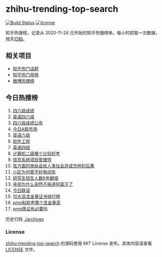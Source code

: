 # zhihu-trending-top-search

[![Build Status](https://github.com/justjavac/zhihu-trending-top-search/workflows/ci/badge.svg?branch=main)](https://github.com/justjavac/zhihu-trending-top-search/actions)
[![license](https://img.shields.io/github/license/justjavac/zhihu-trending-top-search)](https://github.com/justjavac/zhihu-trending-top-search/blob/main/LICENSE)

知乎热搜榜，记录从 2020-11-24 日开始的知乎热搜榜单。每小时抓取一次数据，按天[归档](./archives)。

## 相关项目

- [知乎热门话题](https://github.com/justjavac/zhihu-trending-hot-questions)
- [知乎热门视频](https://github.com/justjavac/zhihu-trending-hot-video)
- [微博热搜榜](https://github.com/justjavac/weibo-trending-hot-search)

## 今日热搜榜

<!-- BEGIN -->
<!-- 最后更新时间 Wed Feb 28 2024 15:07:10 GMT+0800 (China Standard Time) -->

1. [四六级成绩](https://www.zhihu.com/search?q=%E5%9B%9B%E5%85%AD%E7%BA%A7%E6%88%90%E7%BB%A9)
1. [英语四六级](https://www.zhihu.com/search?q=%E8%8B%B1%E8%AF%AD%E5%9B%9B%E5%85%AD%E7%BA%A7)
1. [四六级成绩公布](https://www.zhihu.com/search?q=%E5%9B%9B%E5%85%AD%E7%BA%A7%E6%88%90%E7%BB%A9%E5%85%AC%E5%B8%83)
1. [今日A股市场](https://www.zhihu.com/search?q=%E4%BB%8A%E6%97%A5A%E8%82%A1%E5%B8%82%E5%9C%BA)
1. [英语六级](https://www.zhihu.com/search?q=%E8%8B%B1%E8%AF%AD%E5%85%AD%E7%BA%A7)
1. [软件工程](https://www.zhihu.com/search?q=%E8%BD%AF%E4%BB%B6%E5%B7%A5%E7%A8%8B)
1. [英语四级](https://www.zhihu.com/search?q=%E8%8B%B1%E8%AF%AD%E5%9B%9B%E7%BA%A7)
1. [计算机二级哪个比较好考](https://www.zhihu.com/search?q=%E8%AE%A1%E7%AE%97%E6%9C%BA%E4%BA%8C%E7%BA%A7%E5%93%AA%E4%B8%AA%E6%AF%94%E8%BE%83%E5%A5%BD%E8%80%83)
1. [信息系统项目管理师](https://www.zhihu.com/search?q=%E4%BF%A1%E6%81%AF%E7%B3%BB%E7%BB%9F%E9%A1%B9%E7%9B%AE%E7%AE%A1%E7%90%86%E5%B8%88)
1. [性方面的放纵会给人类社会造成怎样的后果](https://www.zhihu.com/search?q=%E6%80%A7%E6%96%B9%E9%9D%A2%E7%9A%84%E6%94%BE%E7%BA%B5%E4%BC%9A%E7%BB%99%E4%BA%BA%E7%B1%BB%E7%A4%BE%E4%BC%9A%E9%80%A0%E6%88%90%E6%80%8E%E6%A0%B7%E7%9A%84%E5%90%8E%E6%9E%9C)
1. [小区为何管不好电动车](https://www.zhihu.com/search?q=%E5%B0%8F%E5%8C%BA%E4%B8%BA%E4%BD%95%E7%AE%A1%E4%B8%8D%E5%A5%BD%E7%94%B5%E5%8A%A8%E8%BD%A6)
1. [研究生招生人数6年翻倍](https://www.zhihu.com/search?q=%E7%A0%94%E7%A9%B6%E7%94%9F%E6%8B%9B%E7%94%9F%E4%BA%BA%E6%95%B06%E5%B9%B4%E7%BF%BB%E5%80%8D)
1. [央视为什么突然不报道阿富汗了](https://www.zhihu.com/search?q=%E5%A4%AE%E8%A7%86%E4%B8%BA%E4%BB%80%E4%B9%88%E7%AA%81%E7%84%B6%E4%B8%8D%E6%8A%A5%E9%81%93%E9%98%BF%E5%AF%8C%E6%B1%97%E4%BA%86)
1. [今日辟谣](https://www.zhihu.com/search?q=%E4%BB%8A%E6%97%A5%E8%BE%9F%E8%B0%A3)
1. [10大高含金量证书排行榜](https://www.zhihu.com/search?q=10%E5%A4%A7%E9%AB%98%E5%90%AB%E9%87%91%E9%87%8F%E8%AF%81%E4%B9%A6%E6%8E%92%E8%A1%8C%E6%A6%9C)
1. [pmp和软考哪个含金量高](https://www.zhihu.com/search?q=pmp%E5%92%8C%E8%BD%AF%E8%80%83%E5%93%AA%E4%B8%AA%E5%90%AB%E9%87%91%E9%87%8F%E9%AB%98)
1. [pmp换证有必要吗](https://www.zhihu.com/search?q=pmp%E6%8D%A2%E8%AF%81%E6%9C%89%E5%BF%85%E8%A6%81%E5%90%97)

<!-- END -->

历史归档 [./archives](./archives)

### License

[zhihu-trending-top-search](https://github.com/justjavac/zhihu-trending-top-search) 的源码使用 MIT License
发布。具体内容请查看 [LICENSE](./LICENSE) 文件。
